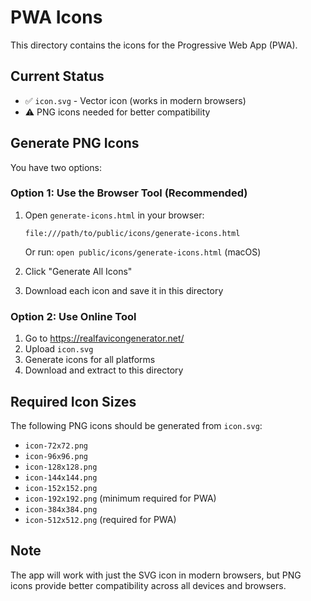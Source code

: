 # PWA Icons

This directory contains the icons for the Progressive Web App (PWA).

## Current Status

- ✅ `icon.svg` - Vector icon (works in modern browsers)
- ⚠️ PNG icons needed for better compatibility

## Generate PNG Icons

You have two options:

### Option 1: Use the Browser Tool (Recommended)

1. Open `generate-icons.html` in your browser:
   ```
   file:///path/to/public/icons/generate-icons.html
   ```
   Or run: `open public/icons/generate-icons.html` (macOS)

2. Click "Generate All Icons"

3. Download each icon and save it in this directory

### Option 2: Use Online Tool

1. Go to https://realfavicongenerator.net/
2. Upload `icon.svg`
3. Generate icons for all platforms
4. Download and extract to this directory

## Required Icon Sizes

The following PNG icons should be generated from `icon.svg`:

- `icon-72x72.png`
- `icon-96x96.png`
- `icon-128x128.png`
- `icon-144x144.png`
- `icon-152x152.png`
- `icon-192x192.png` (minimum required for PWA)
- `icon-384x384.png`
- `icon-512x512.png` (required for PWA)

## Note

The app will work with just the SVG icon in modern browsers, but PNG icons provide better compatibility across all devices and browsers.

